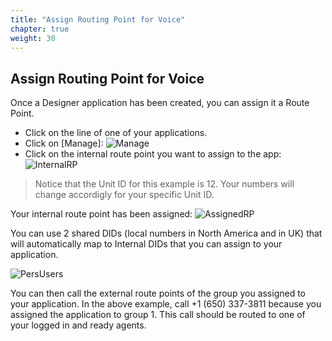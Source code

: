 ```yaml
---
title: "Assign Routing Point for Voice"
chapter: true
weight: 30
---
```


## Assign Routing Point for Voice

Once a Designer application has been created, you can assign it a Route Point. 

- Click on the line of one of your applications.
- Click on [Manage]:
![Manage](/images/eodDIDManage.png)
- Click on the internal route point you want to assign to the app:
![InternalRP](/images/eodDIDChooseNum.png)
> Notice that the Unit ID for this example is 12. Your numbers will change accordigly for your specific Unit ID. 

Your internal route point has been assigned:
![AssignedRP](/images/eodDIDManage.png)

You can use 2 shared DIDs (local numbers in North America and in UK) that will automatically map to Internal DIDs that you can assign to your application.

![PersUsers](/images/EODPersonalUsers.PNG)

You can then call the external route points of the group you assigned to your application. In the above example, call +1 (650) 337-3811 because you assigned the application to group 1. This call should be routed to one of your logged in and ready agents.
